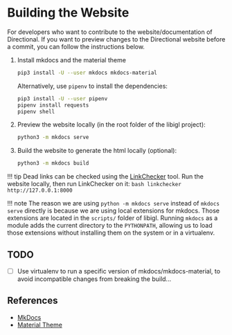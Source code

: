 # Building the Website

For developers who want to contribute to the website/documentation of Directional.
If you want to preview changes to the Directional website before a commit, you can follow the instructions below.

1. Install mkdocs and the material theme
   ```bash
   pip3 install -U --user mkdocs mkdocs-material
   ```
   Alternatively, use `pipenv` to install the dependencies:
   ```bash
   pip3 install -U --user pipenv
   pipenv install requests
   pipenv shell
   ```
2. Preview the website locally (in the root folder of the libigl project):
   ```bash
   python3 -m mkdocs serve
   ```
3. Build the website to generate the html locally (optional):
   ```bash
   python3 -m mkdocs build
   ```

!!! tip
    Dead links can be checked using the [LinkChecker](https://wummel.github.io/linkchecker/) tool. Run the website locally, then run LinkChecker on it:
    ```bash
    linkchecker http://127.0.0.1:8000
    ```

!!! note
    The reason we are using `python -m mkdocs serve` instead of `mkdocs serve` directly is because we are using local extensions for mkdocs. Those extensions are located in the `scripts/` folder of libigl. Running `mkdocs` as a module adds the current directory to the `PYTHONPATH`, allowing us to load those extensions without installing them on the system or in a virtualenv.

## TODO

- [ ] Use virtualenv to run a specific version of mkdocs/mkdocs-material, to avoid incompatible changes from breaking the build...

## References

- [MkDocs](http://www.mkdocs.org/)
- [Material Theme](https://squidfunk.github.io/mkdocs-material/)
